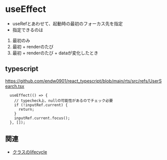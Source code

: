 # useEffect

- useRefとあわせて、起動時の最初のフォーカス先を指定
- 指定できるのは
1. 最初のみ
2. 最初 + renderのたび
3. 最初 + renderのたび + dataが変化したとき

## typescript
https://github.com/endw0901/react_typescript/blob/main/rts/src/refs/UserSearch.tsx

```
  useEffect(() => {
    // typecheck上、nullの可能性があるのでチェック必要
    if (!inputRef.current) {
      return;
    }
    inputRef.current.focus();
  }, []);
```

## 関連

- [クラスのlifecycle](https://github.com/endw0901/react_typescript/blob/main/lifecycle.md)
